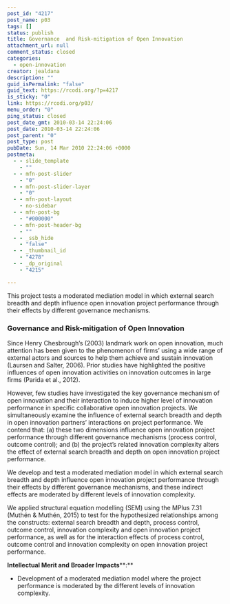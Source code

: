 ```yaml
---
post_id: "4217"
post_name: p03
tags: []
status: publish
title: Governance  and Risk-mitigation of Open Innovation
attachment_url: null
comment_status: closed
categories:
  - open-innovation
creator: jealdana
description: ""
guid_isPermalink: "false"
guid_text: https://rcodi.org/?p=4217
is_sticky: "0"
link: https://rcodi.org/p03/
menu_order: "0"
ping_status: closed
post_date_gmt: 2010-03-14 22:24:06
post_date: 2010-03-14 22:24:06
post_parent: "0"
post_type: post
pubDate: Sun, 14 Mar 2010 22:24:06 +0000
postmeta:
  - - slide_template
    - ""
  - - mfn-post-slider
    - "0"
  - - mfn-post-slider-layer
    - "0"
  - - mfn-post-layout
    - no-sidebar
  - - mfn-post-bg
    - "#000000"
  - - mfn-post-header-bg
    - ""
  - - _ssb_hide
    - "false"
  - - _thumbnail_id
    - "4278"
  - - _dp_original
    - "4215"

---
```

This project tests a moderated mediation model in which external search breadth and depth influence open innovation project performance through their effects by different governance mechanisms.
### Governance and Risk-mitigation of Open Innovation

Since Henry Chesbrough’s (2003) landmark work on open innovation, much attention has been given to the phenomenon of firms’ using a wide range of external actors and sources to help them achieve and sustain innovation (Laursen and Salter, 2006). Prior studies have highlighted the positive influences of open innovation activities on innovation outcomes in large firms (Parida et al., 2012).

However, few studies have investigated the key governance mechanism of open innovation and their interaction to induce higher level of innovation performance in specific collaborative open innovation projects. We simultaneously examine the influence of external search breadth and depth in open innovation partners’ interactions on project performance. We contend that: (a) these two dimensions influence open innovation project performance through different governance mechanisms (process control, outcome control); and (b) the project’s related innovation complexity alters the effect of external search breadth and depth on open innovation project performance.

We develop and test a moderated mediation model in which external search breadth and depth influence open innovation project performance through their effects by different governance mechanisms, and these indirect effects are moderated by different levels of innovation complexity.

We applied structural equation modelling (SEM) using the MPlus 7.31 (Muthén & Muthén, 2015) to test for the hypothesized relationships among the constructs: external search breadth and depth, process control, outcome control, innovation complexity and open innovation project performance, as well as for the interaction effects of process control, outcome control and innovation complexity on open innovation project performance.

**Intellectual Merit and** **Broader Impacts****:**

*   Development of a moderated mediation model where the project performance is moderated by the different levels of innovation complexity.
